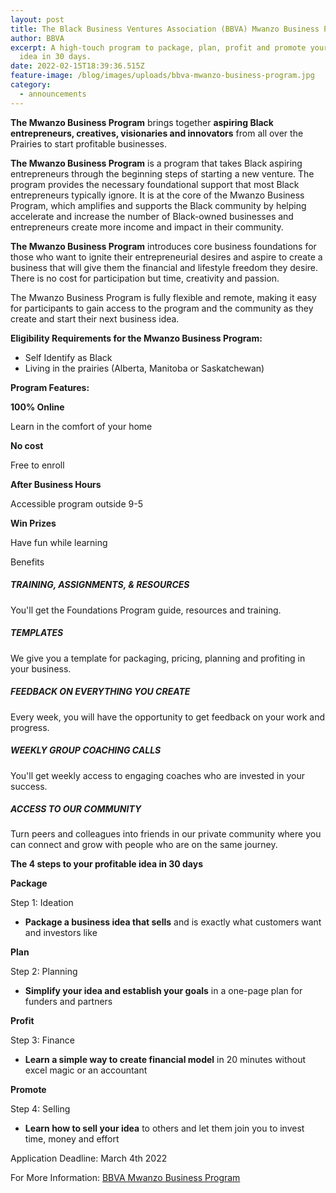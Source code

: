 ```yaml
---
layout: post
title: The Black Business Ventures Association (BBVA) Mwanzo Business Program.
author: BBVA
excerpt: A high-touch program to package, plan, profit and promote your business
  idea in 30 days.
date: 2022-02-15T18:39:36.515Z
feature-image: /blog/images/uploads/bbva-mwanzo-business-program.jpg
category:
  - announcements
---
```

**The Mwanzo Business Program** brings together **aspiring Black entrepreneurs, creatives, visionaries and innovators** from all over the Prairies to start profitable businesses.

**The Mwanzo Business Program** is a program that takes Black aspiring entrepreneurs through the beginning steps of starting a new venture. The program provides the necessary foundational support that most Black entrepreneurs typically ignore. It is at the core of the Mwanzo Business Program, which amplifies and supports the Black community by helping accelerate and increase the number of Black-owned businesses and entrepreneurs create more income and impact in their community.

**The Mwanzo Business Program** introduces core business foundations for those who want to ignite their entrepreneurial desires and aspire to create a business that will give them the financial and lifestyle freedom they desire. There is no cost for participation but time, creativity and passion.

The Mwanzo Business Program is fully flexible and remote, making it easy for participants to gain access to the program and the community as they create and start their next business idea.

**Eligibility Requirements for the Mwanzo Business Program:**

* Self Identify as Black
* Living in the prairies (Alberta, Manitoba or Saskatchewan)

**Program Features:**

**100% Online**

Learn in the comfort of your home

**No cost**

Free to enroll

**After Business Hours**

Accessible program outside 9-5

**Win Prizes**

Have fun while learning

Benefits

##### TRAINING, ASSIGNMENTS, & RESOURCES

You'll get the Foundations Program guide, resources and training.

##### TEMPLATES

We give you a template for packaging, pricing, planning and profiting in your business.

##### FEEDBACK ON EVERYTHING YOU CREATE

Every week, you will have the opportunity to get feedback on your work and progress.

##### WEEKLY GROUP COACHING CALLS

You'll get weekly access to engaging coaches who are invested in your success.

##### ACCESS TO OUR COMMUNITY

Turn peers and colleagues into friends in our private community where you can connect and grow with people who are on the same journey.

**The 4 steps to your profitable idea in 30 days**

**Package**

Step 1: Ideation

* **Package a business idea that sells** and is exactly what customers want and investors like

**Plan**

Step 2: Planning

* **Simplify your idea and establish your goals** in a one-page plan for funders and partners

**Profit**

Step 3: Finance

* **Learn a simple way to create financial model** in 20 minutes without excel magic or an accountant

**Promote**

Step 4: Selling

* **Learn how to sell your idea** to others and let them join you to invest time, money and effort

Application Deadline: March 4th 2022

For More Information: [BBVA Mwanzo Business Program](https://blackventures.org/mwanzo.html)
